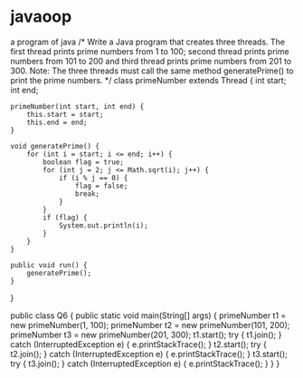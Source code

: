 # javaoop
a program of java 
/* Write a Java program that creates three threads. The first thread prints prime numbers from 1 to 100; second thread prints prime numbers from 101 to 200 
and third thread prints prime numbers from 201 to 300. Note: The three threads must call the same method generatePrime() to print the prime numbers. */
class primeNumber extends Thread {
    int start;
    int end;

    primeNumber(int start, int end) {
        this.start = start;
        this.end = end;
    }

    void generatePrime() {
        for (int i = start; i <= end; i++) {
            boolean flag = true;
            for (int j = 2; j <= Math.sqrt(i); j++) {
                if (i % j == 0) {
                    flag = false;
                    break;
                }
            }
            if (flag) {
                System.out.println(i);
            }
        }
    }

    public void run() {
        generatePrime();
    }
}

public class Q6 {
    public static void main(String[] args) {
        primeNumber t1 = new primeNumber(1, 100);
        primeNumber t2 = new primeNumber(101, 200);
        primeNumber t3 = new primeNumber(201, 300);
        t1.start();
        try {
            t1.join();
        } catch (InterruptedException e) {
            e.printStackTrace();
        }
        t2.start();
        try {
            t2.join();
        } catch (InterruptedException e) {
            e.printStackTrace();
        }
        t3.start();
        try {
            t3.join();
        } catch (InterruptedException e) {
            e.printStackTrace();
        }
    }
}
